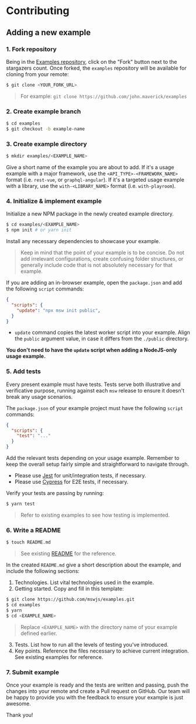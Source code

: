 # Contributing

## Adding a new example

### 1. Fork repository

Being in the [Examples repository](https://github.com/mswjs/examples), click on the "Fork" button next to the stargazers count. Once forked, the `examples` repository will be available for cloning from your remote:

```bash
$ git clone <YOUR_FORK_URL>
```

> For example: `git clone https://github.com/john.maverick/examples`

### 2. Create example branch

```bash
$ cd examples
$ git checkout -b example-name
```

### 3. Create example directory

```bash
$ mkdir examples/<EXAMPLE_NAME>
```

Give a short name of the example you are about to add. If it's a usage example with a major framework, use the `<API_TYPE>-<FRAMEWORK_NAME>` format (i.e. `rest-vue`, or `graphql-angular`). If it's a targeted usage example with a library, use the `with-<LIBRARY_NAME>` format (i.e. `with-playroom`).

### 4. Initialize & implement example

Initialize a new NPM package in the newly created example directory.

```bash
$ cd examples/<EXAMPLE_NAME>
$ npm init # or yarn init
```

Install any necessary dependencies to showcase your example. 

> Keep in mind that the point of your example is to be concise. Do not add irrelevant configurations, create confusing folder structures, or generally include code that is not absolutely necessary for that example.

If you are adding an in-browser example, open the `package.json` and add the following `script` commands:

```json
{
  "scripts": {
    "update": "npx msw init public",
  }
}
```

- `update` command copies the latest worker script into your example. Align the `public` argument value, in case it differs from the `./public` directory.

**You don't need to have the `update` script when adding a NodeJS-only usage example.**

### 5. Add tests

Every present example must have tests. Tests serve both illustrative and verificative purpose, running against each `msw` release to ensure it doesn't break any usage scenarios.

The `package.json` of your example project must have the following `script` commands:

```json
{
  "scripts": {
    "test": "..."
  }
}
```

Add the relevant tests depending on your usage example. Remember to keep the overall setup fairly simple and straightforward to navigate through.

- Please use [Jest](https://jestjs.io/) for unit/integration tests, if necessary.
- Please use [Cypress](https://www.cypress.io/) for E2E tests, if necessary.

Verify your tests are passing by running:

```bash
$ yarn test
```

> Refer to existing examples to see how testing is implemented.

### 6. Write a README

```bash
$ touch README.md
```

> See existing [README](https://github.com/mswjs/examples/tree/master/examples/rest-react) for the reference.

In the created `README.md` give a short description about the example, and include the following sections:

1. Technologies. List vital technologies used in the example.
1. Getting started. Copy and fill in this template:

```bash
$ git clone https://github.com/mswjs/examples.git
$ cd examples
$ yarn
$ cd <EXAMPLE_NAME>
```

> Replace `<EXAMPLE_NAME>` with the directory name of your example defined earlier.

3. Tests. List how to run all the levels of testing you've introduced.
4. Key points. Reference the files necessary to achieve current integration. See existing examples for reference.

### 7. Submit example

Once your example is ready and the tests are written and passing, push the changes into your remote and create a Pull request on GitHub. Our team will be happy to provide you with the feedback to ensure your example is just awesome.

Thank you!